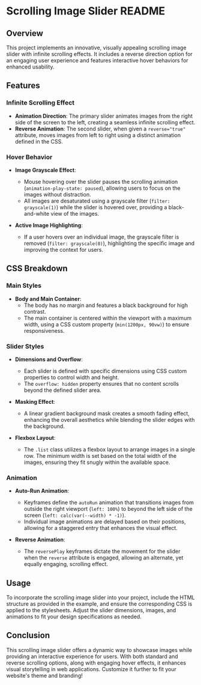 # Scrolling Image Slider README

## Overview
This project implements an innovative, visually appealing scrolling image slider with infinite scrolling effects. It includes a reverse direction option for an engaging user experience and features interactive hover behaviors for enhanced usability.

## Features

### Infinite Scrolling Effect
- **Animation Direction**: The primary slider animates images from the right side of the screen to the left, creating a seamless infinite scrolling effect.
- **Reverse Animation**: The second slider, when given a `reverse="true"` attribute, moves images from left to right using a distinct animation defined in the CSS.

### Hover Behavior
- **Image Grayscale Effect**: 
  - Mouse hovering over the slider pauses the scrolling animation (`animation-play-state: paused`), allowing users to focus on the images without distraction.
  - All images are desaturated using a grayscale filter (`filter: grayscale(1)`) while the slider is hovered over, providing a black-and-white view of the images.
  
- **Active Image Highlighting**: 
  - If a user hovers over an individual image, the grayscale filter is removed (`filter: grayscale(0)`), highlighting the specific image and improving the context for users.

## CSS Breakdown

### Main Styles
- **Body and Main Container**: 
  - The body has no margin and features a black background for high contrast.
  - The main container is centered within the viewport with a maximum width, using a CSS custom property (`min(1200px, 90vw)`) to ensure responsiveness.

### Slider Styles
- **Dimensions and Overflow**: 
  - Each slider is defined with specific dimensions using CSS custom properties to control width and height.
  - The `overflow: hidden` property ensures that no content scrolls beyond the defined slider area.

- **Masking Effect**: 
  - A linear gradient background mask creates a smooth fading effect, enhancing the overall aesthetics while blending the slider edges with the background.

- **Flexbox Layout**: 
  - The `.list` class utilizes a flexbox layout to arrange images in a single row. The minimum width is set based on the total width of the images, ensuring they fit snugly within the available space.

### Animation
- **Auto-Run Animation**: 
  - Keyframes define the `autoRun` animation that transitions images from outside the right viewport (`left: 100%`) to beyond the left side of the screen (`left: calc(var(--width) * -1)`).
  - Individual image animations are delayed based on their positions, allowing for a staggered entry that enhances the visual effect.
  
- **Reverse Animation**: 
  - The `reversePlay` keyframes dictate the movement for the slider when the `reverse` attribute is engaged, allowing an alternate, yet equally engaging, scrolling effect.

## Usage
To incorporate the scrolling image slider into your project, include the HTML structure as provided in the example, and ensure the corresponding CSS is applied to the stylesheets. Adjust the slider dimensions, images, and animations to fit your design specifications as needed.

## Conclusion
This scrolling image slider offers a dynamic way to showcase images while providing an interactive experience for users. With both standard and reverse scrolling options, along with engaging hover effects, it enhances visual storytelling in web applications. Customize it further to fit your website's theme and branding!
